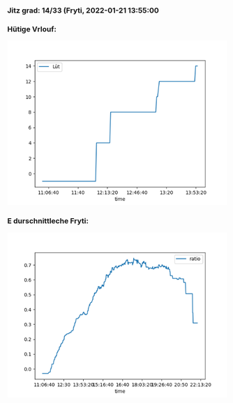 ### Jitz grad: 14/33 (Fryti, 2022-01-21 13:55:00

### Hütige Vrlouf:
![Graph](Today.png)

### E durschnittleche Fryti:
![Graph](Fryti.png)